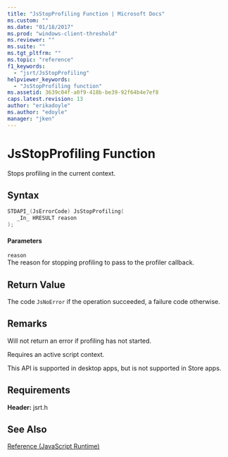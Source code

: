 ```yaml
---
title: "JsStopProfiling Function | Microsoft Docs"
ms.custom: ""
ms.date: "01/18/2017"
ms.prod: "windows-client-threshold"
ms.reviewer: ""
ms.suite: ""
ms.tgt_pltfrm: ""
ms.topic: "reference"
f1_keywords: 
  - "jsrt/JsStopProfiling"
helpviewer_keywords: 
  - "JsStopProfiling function"
ms.assetid: 3639c04f-a0f9-418b-be39-92f64b4e7ef8
caps.latest.revision: 13
author: "erikadoyle"
ms.author: "edoyle"
manager: "jken"
---
```

# JsStopProfiling Function
Stops profiling in the current context.  
  
## Syntax  
  
```cpp  
STDAPI_(JsErrorCode) JsStopProfiling(  
   _In_ HRESULT reason  
);  
```  
  
#### Parameters  
 `reason`  
 The reason for stopping profiling to pass to the profiler callback.  
  
## Return Value  
 The code `JsNoError` if the operation succeeded, a failure code otherwise.  
  
## Remarks  
 Will not return an error if profiling has not started.  
  
 Requires an active script context.  
  
 This API is supported in desktop apps, but is not supported in Store apps.  
  
## Requirements  
 **Header:** jsrt.h  
  
## See Also  
 [Reference (JavaScript Runtime)](../chakra-hosting/reference-javascript-runtime.md)